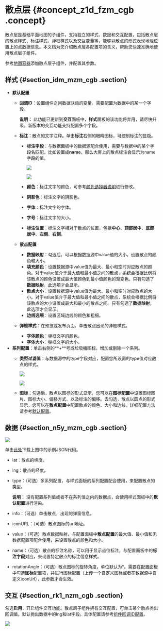 # 散点层 {#concept_z1d_fzm_cgb .concept}

散点层是基础平面地图的子组件，支持独立的样式、数据和交互配置，包括散点层的散点样式、标注样式、弹框样式以及交互变量等，能够以散点的形式表现地理位置上的点数据信息。本文档为您介绍散点层各配置项的含义，帮助您快速准确地使用散点层子组件。

参考[地图容器](cn.zh-CN/用户指南/组件指南/基础平面地图组件/地图容器.md#)添加散点层子组件，并配置其参数。

## 样式 {#section_idm_mzm_cgb .section}

-   **默认配置** 
    -   **回调ID**：设置组件之间数据联动的变量，需要配置为数据中的某一个字段。

        **说明：** 此功能已更新到**交互**面板中，**样式**面板的该功能将弃用，请尽快升级。新版本的交互功能支持配置多个字段。

    -   **标注**：散点的文字注释。单击**标注**右侧的眼睛图标，可控制标注的显隐。
        -   **标注字段**：与数据面板中的数据源配合使用，需要与数据中的某个字段名匹配。比如设置成**name**，那么大屏上的散点标注会显示为name字段的值。

            ![](http://static-aliyun-doc.oss-cn-hangzhou.aliyuncs.com/assets/img/79848/155771952534187_zh-CN.png)

            ![](http://static-aliyun-doc.oss-cn-hangzhou.aliyuncs.com/assets/img/79848/155771952534188_zh-CN.png)

        -   **颜色**：标注文字的颜色，可参考[颜色选择器说明](cn.zh-CN/用户指南/管理组件/设置组件样式/配置项说明.md#section_kdw_vj4_t2b)进行修改。
        -   **阴影色**：标注文字的阴影色。
        -   **字体**：标注文字的字体。
        -   **字号**：标注文字的大小。
        -   **标注位置**：标注文字相对于散点的位置，包括**中心**、**顶部居中**、**底部居中**、**左侧**、**右侧**。
    -   **散点配置** 
        -   **数据映射**：勾选后，可以根据数据源中value值的大小，设置散点的颜色和大小。
        -   **填充颜色**：设置数据源中value值为最大、最小和空时对应散点的颜色。对于value值介于最大值和最小值之间的散点，系统会根据比例将该散点的颜色设置成最大值颜色到最小值颜色的渐变色。只有勾选了**数据映射**，此选项才会显示。
        -   **散点大小**：设置数据源中value值为最大、最小和空时对应散点的大小。对于value值介于最大值和最小值之间的散点，系统会根据比例将该散点的大小设置成最大和最小的散点之间。只有勾选了**数据映射**，此选项才会显示。
        -   **边线选项**：设置区域边线的颜色和粗细。
    -   **弹框样式**：在预览或发布页面，单击散点出现的弹框样式。
        -   **字体颜色**：弹框文字的颜色。
        -   **字体大小**：弹框文字的大小。
-   **系列配置**：单击右侧的**+**号或垃圾桶图标，增加或删除一个系列。
    -   **类型过滤值**：与数据源中的type字段对应，配置您所设置的type值对应散点的样式。

        ![](http://static-aliyun-doc.oss-cn-hangzhou.aliyuncs.com/assets/img/79848/155771952534237_zh-CN.png)

        ![](http://static-aliyun-doc.oss-cn-hangzhou.aliyuncs.com/assets/img/79848/155771952534238_zh-CN.png)

    -   **图标**：勾选后，散点以图标的形式显示，您可以在**图标配置**中设置图标图片、图标大小、偏移方式、以及标注的偏移。去勾选，散点以圆点的形式显示，您可以在**散点配置**中配置散点的颜色、大小和边线，详细配置方法请参考[默认配置](#)。

## 数据 {#section_n5y_mzm_cgb .section}

![](http://static-aliyun-doc.oss-cn-hangzhou.aliyuncs.com/assets/img/79848/155771952634239_zh-CN.png)

单击[此处](http://docs-aliyun.cn-hangzhou.oss.aliyun-inc.com/assets/attach/30366/cn_zh/1557041796492/Basicmap_scatter_layer_example.json)下载上图中的示例JSON代码。

-   lat：散点的纬度。
-   lng：散点的经度。
-   type：（可选）多系列配置，与样式面板的系列配置配合使用，来配置散点的类型。

    **说明：** 没有配置系列值或者不在系列值之内的数据点，会使用样式面板中的**默认配置**进行渲染。

-   info：（可选）单击散点，出现的弹窗信息。
-   iconURL：（可选）散点图标的url地址。
-   value：（可选）散点数据映射，与配置面板中**散点配置**的最大值、最小值和无数据配置项配合使用，来设置散点的颜色和大小。
-   name：（可选）散点的标注名称，可以用于显示点位标注，与配置面板中的**标注字段**对应，来设置特定散点的标注信息样式。
-   rotationAngle：（可选）散点图标的旋转角度，单位默认为°。需要在配置面板中勾选**图标**配置项，并进行图标配置（上传一个自定义图标或者在数据源中自定义iconUrl），此参数才会生效。

## 交互 {#section_rk1_nzm_cgb .section}

勾选**启用**，开启组件交互功能。散点层子组件拥有交互配置，可单击某个散点抛出回调值，默认抛出数据中的lng和lat字段。具体配置请参考[组件回调ID配置](../../../../cn.zh-CN/最佳实践/配置数字翻牌器组件的回调ID.md#)。

![](http://static-aliyun-doc.oss-cn-hangzhou.aliyuncs.com/assets/img/79848/155771952634252_zh-CN.png)

